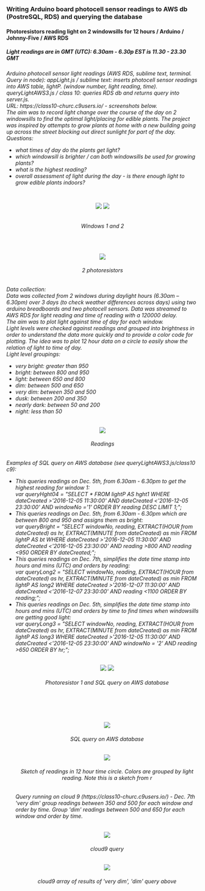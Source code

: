 <H3> Writing Arduino board photocell sensor readings to AWS db (PostreSQL, RDS) and querying the database</H3>
<H4> Photoresistors reading light on 2 windowsills for 12 hours / Arduino / Johnny-Five / AWS RDS</H4>
<H5> Light readings are in GMT (UTC): 6.30am - 6.30p EST is 11.30 - 23.30 GMT</H5>
<H6>Arduino photocell sensor light readings (AWS RDS, sublime text, terminal. Query in node):
appLight.js / sublime text: inserts photocell sensor readings into AWS table, lightP. (window number, light reading, time).
queryLightAWS3.js / class 10: queries RDS db and returns query into server.js. <br>
URL: https://class10-churc.c9users.io/ - screenshots below. <br>
The aim was to record light change over the course of the day on 2 windowsills to find the optimal light/placing for edible plants. The project was inspired by attempts to grow plants at home with a new building going up across the street blocking out direct sunlight for part of the day.<br>
Questions:
<ul>
   <li>what times of day do the plants get light?</li>
   <li>which windowsill is brighter / can both windowsills be used for growing plants?</li>
   <li>what is the highest reading?</li>
   <li>overall assessment of light during the day - is there enough light to grow edible plants indoors?</li>
 </ul>
<br>

<p align="center", margin-bottom="0px">
<img src=https://github.com/churc/data-structures/blob/master/Final%20Assignment%202/IMG_3776window1.jpg>    <img src=https://github.com/churc/data-structures/blob/master/Final%20Assignment%202/IMG_3772window2.jpg>
<H6 align="center", margin-top="0px">Windows 1 and 2</H6>
</p>
<p align="center">
<br>
<p align="center">
<img src=https://github.com/churc/data-structures/blob/master/Final%20Assignment%202/Photocell1_2_2.jpg>
<H6 H6 align="center">2 photoresistors</H6>
<H6>Data collection: <br>
Data was collected from 2 windows during daylight hours (6.30am – 6.30pm) over 3 days (to check weather differences across days) using two arduino breadboards and two photocell sensors. Data was streamed to AWS RDS for light reading and time of reading with a 120000 delay.<br>
The aim was to plot light against time of day for each window. <br>
Light levels were checked against readings and grouped into brightness in order to understand the data more quickly and to provide a color code for plotting. The idea was to plot 12 hour data on a circle to easily show the relation of light to time of day.<br>
Light level groupings:
<ul>
   <li>very bright: greater than 950</li>
   <li>bright: between 800 and 950</li>
   <li>light: between 650 and 800</li>
   <li>dim: between 500 and 650</li>
   <li>very dim: between 350 and 500</li>
   <li>dusk: between  200 and 350</li>
   <li>nearly dark: between 50 and 200</li>
   <li>night: less than 50</li>
 </ul>
</H6>
</p>
<p align="center">
<img src= https://github.com/churc/data-structures/blob/master/Final%20Assignment%202/PhotocellReadings.jpg> 
<H6 align="center">Readings</H6>
</p>
<H6>Examples of SQL query on AWS database (see queryLightAWS3.js/class10 c9): <ul>
<li>This queries readings on Dec. 5th, from 6.30am - 6.30pm to get the highest reading for window 1:<br>
<i>var queryHght04 = "SELECT * FROM lightP AS hght1 WHERE dateCreated &gt;'2016-12-05 11:30:00' AND dateCreated &lt;'2016-12-05 23:30:00' AND windowNo ='1' ORDER BY reading DESC LIMIT 1;"; </i></li>
<li>This queries readings on Dec. 5th, from 6.30am - 6.30pm which are between 800 and 950 and assigns them as bright:<br>
<i>var queryBright = "SELECT windowNo, reading, EXTRACT(HOUR from dateCreated) as hr, EXTRACT(MINUTE from dateCreated) as min  FROM lightP AS bt WHERE dateCreated &gt;'2016-12-05 11:30:00' AND dateCreated &lt;'2016-12-05 23:30:00' AND reading &gt;800 AND reading &lt;950 ORDER BY dateCreated;"; </i></li>
<li>This queries readings on Dec. 7th, simplifies the date time stamp into hours and mins (UTC) and orders by reading:<br>
<i>var queryLong2 = "SELECT windowNo, reading, EXTRACT(HOUR from dateCreated) as hr, EXTRACT(MINUTE from dateCreated) as min FROM lightP AS long2 WHERE dateCreated &gt;'2016-12-07 11:30:00' AND dateCreated &lt;'2016-12-07 23:30:00' AND reading &lt;1100 ORDER BY reading;";</i>
</li>
<li>This queries readings on Dec. 5th, simplifies the date time stamp into hours and mins (UTC) and orders by time to find times when windowsills are getting good light:<br>
<i>var queryLong3 = "SELECT windowNo, reading, EXTRACT(HOUR from dateCreated) as hr, EXTRACT(MINUTE from dateCreated) as min FROM lightP AS long3 WHERE dateCreated &gt;'2016-12-05 11:30:00' AND dateCreated &lt;'2016-12-05 23:30:00' AND windowNo = '2' AND reading &gt;650 ORDER BY hr;";</i></li><br>

<p align="center">
<img src=https://github.com/churc/data-structures/blob/master/Final%20Assignment%202/Photocell1_1.jpg>    <img src= https://github.com/churc/data-structures/blob/master/Final%20Assignment%202/Screen%20Shot%202016-12-11%20at%203.31.20%20AM_query.png> 
<H6 H6 align="center">Photoresistor 1 and SQL query on AWS database</H6>
</p>
<br>
<p></p>
<br>

<p align="center">
<img src= https://github.com/churc/data-structures/blob/master/Final%20Assignment%202/Screen%20Shot%202016-12-11%20at%203.31.14%20AM_query.png>
<H6 align="center">SQL query on AWS database</H6>
</p>

<p align="center">
<img src=https://github.com/churc/data-structures/blob/master/Final%20Assignment%202/Screen%20Shot%202016-12-18%20at%207.57.53%20PM_sketch.png>
<H6 align="center">Sketch of readings in 12 hour time circle. Colors are grouped by light reading. Note this is a sketch from r</H6>
</p>

<H6>Query running on cloud 9 (https://class10-churc.c9users.io/) - Dec. 7th 'very dim' group readings between 350 and 500 for each window and order by time. Group 'dim' readings between 500 and 650 for each window and order by time.</H6>
<p align="center">
<img src=https://github.com/churc/data-structures/blob/master/Final%20Assignment%202/Screen%20Shot%202016-12-18%20at%2010.17.58%20PM_query.png>
<H6 align="center">cloud9 query</H6>
</p>

<p align="center">
<img src=https://github.com/churc/data-structures/blob/master/Final%20Assignment%202/Screen%20Shot%202016-12-18%20at%2010.17.21%20PM_apiQuery.png>
<H6 align="center">cloud9 array of results of 'very dim', 'dim' query above</H6>
</p>
